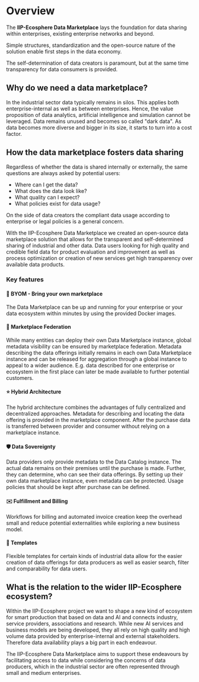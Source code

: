 # Overview

The **IIP-Ecosphere Data Marketplace** lays the foundation for data sharing within enterprises, existing enterprise networks and beyond.

Simple structures, standardization and the open-source nature of the solution enable first steps in the data economy.

The self-determination of data creators is paramount, but at the same time  transparency for data consumers is provided.

## Why do we need a data marketplace?

In the industrial sector data typically remains in silos. This applies both enterprise-internal as well as between enterprises.
Hence, the value proposition of data analytics, artificial intelligence and simulation cannot be leveraged. Data remains unused and becomes so called "dark data".
As data becomes more diverse and bigger in its size, it starts to turn into a cost factor.

## How the data marketplace fosters data sharing

Regardless of whether the data is shared internally or externally, the same questions are always asked by potential users:

* Where can I get the data?
* What does the data look like?
* What quality can I expect?
* What policies exist for data usage?

On the side of data creators the compliant data usage according to enterprise or legal policies is a general concern.

With the IIP-Ecosphere Data Marketplace we created an open-source data marketplace solution that allows for the transparent and self-determined sharing of industrial and other data.
Data users looking for high quality and credible field data for product evaluation and improvement as well as process optimization or creation of new services get high transparency over available data products.

### Key features

#### 🔌 BYOM - Bring your own marketplace

The Data Marketplace can be up and running for your enterprise or your data ecosystem within minutes by using the provided Docker images.

#### 🤝 Marketplace Federation

While many entities can deploy their own Data Marketplace instance, global metadata visibility can be ensured by marketplace federation.
Metadata describing the data offerings initially remains in each own Data Marketplace instance and can be released for aggregation through a global instance to appeal to a wider audience.
E.g. data described for one enterprise or ecosystem in the first place can later be made available to further potential customers.

#### ⭐ Hybrid Architecture

The hybrid architecture combines the advantages of fully centralized and decentralized approaches.
Metadata for describing and locating the data offering is provided in the marketplace component.
After the purchase data is transferred between provider and consumer without relying on a marketplace instance.

#### 🛡️ Data Sovereignty

Data providers only provide metadata to the Data Catalog instance.
The actual data remains on their premises until the purchase is made.
Further, they can determine, who can see their data offerings.
By setting up their own data marketplace instance, even metadata can be protected.
Usage policies that should be kept after purchase can be defined.

#### ✉️ Fulfillment and Billing

Workflows for billing and automated invoice creation keep the overhead small and reduce potential externalities while exploring a new business model.

#### 📝 Templates

Flexible templates for certain kinds of industrial data allow for the easier creation of data offerings for data producers as well as easier search, filter and comparability for data users.

## What is the relation to the wider IIP-Ecosphere ecosystem?

Within the IIP-Ecosphere project we want to shape a new kind of ecosystem for smart production that based on data and AI and connects industry, service providers, associations and research.
While new AI services and business models are being developed, they all rely on high quality and high volume data provided by enterprise-internal and external stakeholders.
Therefore data availability plays a big part in each endeavour.

The IIP-Ecosphere Data Marketplace aims to support these endeavours by facilitating access to data while considering the concerns of data producers, which in the industrial sector are often represented through small and medium enterprises.